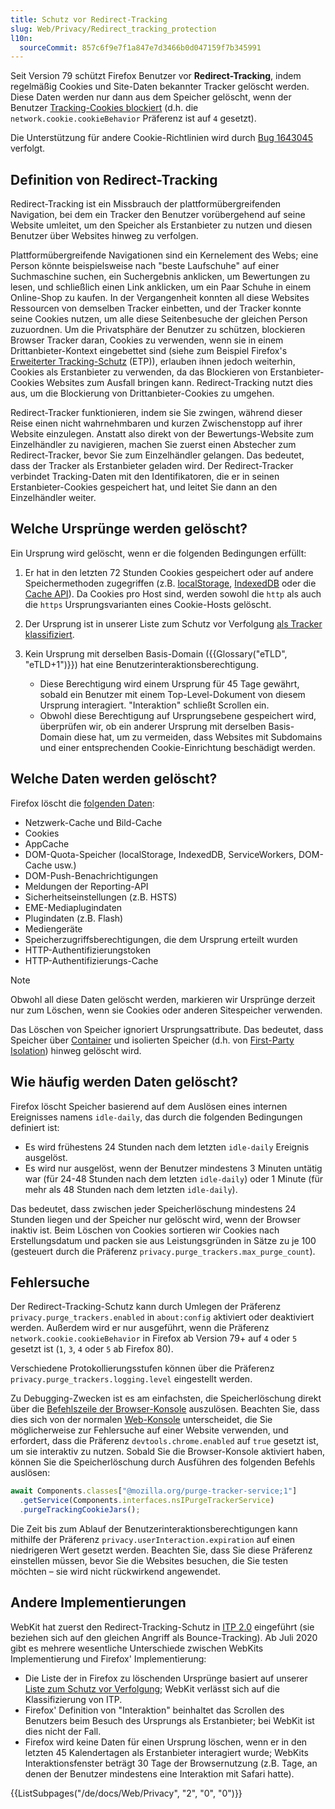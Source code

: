 ```yaml
---
title: Schutz vor Redirect-Tracking
slug: Web/Privacy/Redirect_tracking_protection
l10n:
  sourceCommit: 857c6f9e7f1a847e7d3466b0d047159f7b345991
---
```


Seit Version 79 schützt Firefox Benutzer vor **Redirect-Tracking**, indem regelmäßig Cookies und Site-Daten bekannter Tracker gelöscht werden. Diese Daten werden nur dann aus dem Speicher gelöscht, wenn der Benutzer [Tracking-Cookies blockiert](/de/docs/Web/Privacy/Storage_Access_Policy) (d.h. die `network.cookie.cookieBehavior` Präferenz ist auf `4` gesetzt).

Die Unterstützung für andere Cookie-Richtlinien wird durch [Bug 1643045](https://bugzil.la/1643045) verfolgt.

## Definition von Redirect-Tracking

Redirect-Tracking ist ein Missbrauch der plattformübergreifenden Navigation, bei dem ein Tracker den Benutzer vorübergehend auf seine Website umleitet, um den Speicher als Erstanbieter zu nutzen und diesen Benutzer über Websites hinweg zu verfolgen.

Plattformübergreifende Navigationen sind ein Kernelement des Webs; eine Person könnte beispielsweise nach "beste Laufschuhe" auf einer Suchmaschine suchen, ein Suchergebnis anklicken, um Bewertungen zu lesen, und schließlich einen Link anklicken, um ein Paar Schuhe in einem Online-Shop zu kaufen. In der Vergangenheit konnten all diese Websites Ressourcen von demselben Tracker einbetten, und der Tracker konnte seine Cookies nutzen, um alle diese Seitenbesuche der gleichen Person zuzuordnen. Um die Privatsphäre der Benutzer zu schützen, blockieren Browser Tracker daran, Cookies zu verwenden, wenn sie in einem Drittanbieter-Kontext eingebettet sind (siehe zum Beispiel Firefox's [Erweiterter Tracking-Schutz](https://support.mozilla.org/en-US/kb/enhanced-tracking-protection-firefox-desktop) (ETP)), erlauben ihnen jedoch weiterhin, Cookies als Erstanbieter zu verwenden, da das Blockieren von Erstanbieter-Cookies Websites zum Ausfall bringen kann. Redirect-Tracking nutzt dies aus, um die Blockierung von Drittanbieter-Cookies zu umgehen.

Redirect-Tracker funktionieren, indem sie Sie zwingen, während dieser Reise einen nicht wahrnehmbaren und kurzen Zwischenstopp auf ihrer Website einzulegen. Anstatt also direkt von der Bewertungs-Website zum Einzelhändler zu navigieren, machen Sie zuerst einen Abstecher zum Redirect-Tracker, bevor Sie zum Einzelhändler gelangen. Das bedeutet, dass der Tracker als Erstanbieter geladen wird. Der Redirect-Tracker verbindet Tracking-Daten mit den Identifikatoren, die er in seinen Erstanbieter-Cookies gespeichert hat, und leitet Sie dann an den Einzelhändler weiter.

## Welche Ursprünge werden gelöscht?

Ein Ursprung wird gelöscht, wenn er die folgenden Bedingungen erfüllt:

1. Er hat in den letzten 72 Stunden Cookies gespeichert oder auf andere Speichermethoden zugegriffen (z.B. [localStorage](/de/docs/Web/API/Web_Storage_API), [IndexedDB](/de/docs/Web/API/IndexedDB_API) oder die [Cache API](/de/docs/Web/API/CacheStorage)). Da Cookies pro Host sind, werden sowohl die `http` als auch die `https` Ursprungsvarianten eines Cookie-Hosts gelöscht.
2. Der Ursprung ist in unserer Liste zum Schutz vor Verfolgung [als Tracker klassifiziert](/de/docs/Web/Privacy/Storage_Access_Policy#tracking_protection_explained).
3. Kein Ursprung mit derselben Basis-Domain ({{Glossary("eTLD", "eTLD+1")}}) hat eine Benutzerinteraktionsberechtigung.

   - Diese Berechtigung wird einem Ursprung für 45 Tage gewährt, sobald ein Benutzer mit einem Top-Level-Dokument von diesem Ursprung interagiert. "Interaktion" schließt Scrollen ein.
   - Obwohl diese Berechtigung auf Ursprungsebene gespeichert wird, überprüfen wir, ob ein anderer Ursprung mit derselben Basis-Domain diese hat, um zu vermeiden, dass Websites mit Subdomains und einer entsprechenden Cookie-Einrichtung beschädigt werden.

## Welche Daten werden gelöscht?

Firefox löscht die [folgenden Daten](https://searchfox.org/mozilla-central/rev/622dbd3409610ad3f71b56c9a6a92da905dab0aa/toolkit/components/antitracking/PurgeTrackerService.jsm#209-225):

- Netzwerk-Cache und Bild-Cache
- Cookies
- AppCache
- DOM-Quota-Speicher (localStorage, IndexedDB, ServiceWorkers, DOM-Cache usw.)
- DOM-Push-Benachrichtigungen
- Meldungen der Reporting-API
- Sicherheitseinstellungen (z.B. HSTS)
- EME-Mediaplugindaten
- Plugindaten (z.B. Flash)
- Mediengeräte
- Speicherzugriffsberechtigungen, die dem Ursprung erteilt wurden
- HTTP-Authentifizierungstoken
- HTTP-Authentifizierungs-Cache

> [!NOTE]
> Obwohl all diese Daten gelöscht werden, markieren wir Ursprünge derzeit nur zum Löschen, wenn sie Cookies oder anderen Sitespeicher verwenden.

Das Löschen von Speicher ignoriert Ursprungsattribute. Das bedeutet, dass Speicher über [Container](https://wiki.mozilla.org/Security/Contextual_Identity_Project/Containers) und isolierten Speicher (d.h. von [First-Party Isolation](/de/docs/Mozilla/Add-ons/WebExtensions/API/cookies#first-party_isolation)) hinweg gelöscht wird.

## Wie häufig werden Daten gelöscht?

Firefox löscht Speicher basierend auf dem Auslösen eines internen Ereignisses namens `idle-daily`, das durch die folgenden Bedingungen definiert ist:

- Es wird frühestens 24 Stunden nach dem letzten `idle-daily` Ereignis ausgelöst.
- Es wird nur ausgelöst, wenn der Benutzer mindestens 3 Minuten untätig war (für 24-48 Stunden nach dem letzten `idle-daily`) oder 1 Minute (für mehr als 48 Stunden nach dem letzten `idle-daily`).

Das bedeutet, dass zwischen jeder Speicherlöschung mindestens 24 Stunden liegen und der Speicher nur gelöscht wird, wenn der Browser inaktiv ist. Beim Löschen von Cookies sortieren wir Cookies nach Erstellungsdatum und packen sie aus Leistungsgründen in Sätze zu je 100 (gesteuert durch die Präferenz `privacy.purge_trackers.max_purge_count`).

## Fehlersuche

Der Redirect-Tracking-Schutz kann durch Umlegen der Präferenz `privacy.purge_trackers.enabled` in `about:config` aktiviert oder deaktiviert werden. Außerdem wird er nur ausgeführt, wenn die Präferenz `network.cookie.cookieBehavior` in Firefox ab Version 79+ auf `4` oder `5` gesetzt ist (`1`, `3`, `4` oder `5` ab Firefox 80).

Verschiedene Protokollierungsstufen können über die Präferenz `privacy.purge_trackers.logging.level` eingestellt werden.

Zu Debugging-Zwecken ist es am einfachsten, die Speicherlöschung direkt über die [Befehlszeile der Browser-Konsole](https://firefox-source-docs.mozilla.org/devtools-user/browser_console/index.html#browser-console-command-line) auszulösen. Beachten Sie, dass dies sich von der normalen [Web-Konsole](https://firefox-source-docs.mozilla.org/devtools-user/web_console/index.html) unterscheidet, die Sie möglicherweise zur Fehlersuche auf einer Website verwenden, und erfordert, dass die Präferenz `devtools.chrome.enabled` auf `true` gesetzt ist, um sie interaktiv zu nutzen. Sobald Sie die Browser-Konsole aktiviert haben, können Sie die Speicherlöschung durch Ausführen des folgenden Befehls auslösen:

```js
await Components.classes["@mozilla.org/purge-tracker-service;1"]
  .getService(Components.interfaces.nsIPurgeTrackerService)
  .purgeTrackingCookieJars();
```

Die Zeit bis zum Ablauf der Benutzerinteraktionsberechtigungen kann mithilfe der Präferenz `privacy.userInteraction.expiration` auf einen niedrigeren Wert gesetzt werden. Beachten Sie, dass Sie diese Präferenz einstellen müssen, bevor Sie die Websites besuchen, die Sie testen möchten – sie wird nicht rückwirkend angewendet.

## Andere Implementierungen

WebKit hat zuerst den Redirect-Tracking-Schutz in [ITP 2.0](https://webkit.org/blog/8311/intelligent-tracking-prevention-2-0/) eingeführt (sie beziehen sich auf den gleichen Angriff als Bounce-Tracking). Ab Juli 2020 gibt es mehrere wesentliche Unterschiede zwischen WebKits Implementierung und Firefox' Implementierung:

- Die Liste der in Firefox zu löschenden Ursprünge basiert auf unserer [Liste zum Schutz vor Verfolgung](/de/docs/Web/Privacy/Storage_Access_Policy#tracking_protection_explained); WebKit verlässt sich auf die Klassifizierung von ITP.
- Firefox' Definition von "Interaktion" beinhaltet das Scrollen des Benutzers beim Besuch des Ursprungs als Erstanbieter; bei WebKit ist dies nicht der Fall.
- Firefox wird keine Daten für einen Ursprung löschen, wenn er in den letzten 45 Kalendertagen als Erstanbieter interagiert wurde; WebKits Interaktionsfenster beträgt 30 Tage der Browsernutzung (z.B. Tage, an denen der Benutzer mindestens eine Interaktion mit Safari hatte).

<section id="Quick_links">
{{ListSubpages("/de/docs/Web/Privacy", "2", "0", "0")}}
</section>

